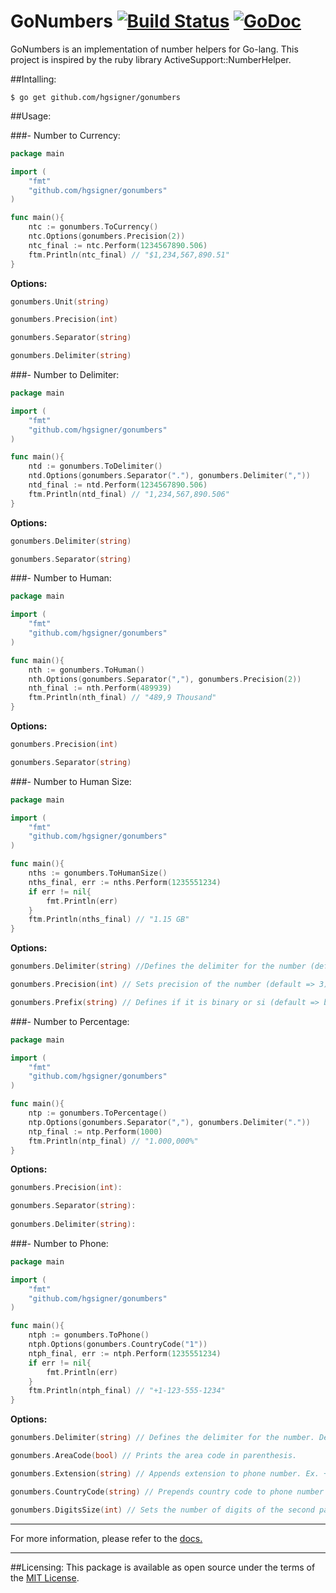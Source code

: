 # GoNumbers [![Build Status](https://travis-ci.org/hgsigner/gonumbers.svg?branch=master)](https://travis-ci.org/hgsigner/gonumbers) [![GoDoc](https://godoc.org/github.com/hgsigner/gonumbers?status.svg)](https://godoc.org/github.com/hgsigner/gonumbers)

GoNumbers is an implementation of number helpers for Go-lang. This project is inspired by the ruby library ActiveSupport::NumberHelper.

##Intalling:

```
$ go get github.com/hgsigner/gonumbers
```

##Usage:

###- Number to Currency:

```go
package main

import (
	"fmt"
	"github.com/hgsigner/gonumbers"
)

func main(){
	ntc := gonumbers.ToCurrency()
	ntc.Options(gonumbers.Precision(2))
	ntc_final := ntc.Perform(1234567890.506)
	ftm.Println(ntc_final) // "$1,234,567,890.51"
}
```

**Options:**

```go
gonumbers.Unit(string) 

gonumbers.Precision(int) 

gonumbers.Separator(string) 

gonumbers.Delimiter(string) 
```

###- Number to Delimiter:

```go
package main

import (
	"fmt"
	"github.com/hgsigner/gonumbers"
)

func main(){
	ntd := gonumbers.ToDelimiter()
	ntd.Options(gonumbers.Separator("."), gonumbers.Delimiter(","))
	ntd_final := ntd.Perform(1234567890.506)
	ftm.Println(ntd_final) // "1,234,567,890.506"
}
```

**Options:**

```go
gonumbers.Delimiter(string)

gonumbers.Separator(string) 
```

###- Number to Human:

```go
package main

import (
	"fmt"
	"github.com/hgsigner/gonumbers"
)

func main(){
	nth := gonumbers.ToHuman()
	nth.Options(gonumbers.Separator(","), gonumbers.Precision(2))
	nth_final := nth.Perform(489939)
	ftm.Println(nth_final) // "489,9 Thousand"
}
```

**Options:**

```go
gonumbers.Precision(int) 

gonumbers.Separator(string) 
```

###- Number to Human Size:

```go
package main

import (
	"fmt"
	"github.com/hgsigner/gonumbers"
)

func main(){
	nths := gonumbers.ToHumanSize()
	nths_final, err := nths.Perform(1235551234)
	if err != nil{
		fmt.Println(err)
	}
	ftm.Println(nths_final) // "1.15 GB"
}
```

**Options:**

```go
gonumbers.Delimiter(string) //Defines the delimiter for the number (default => ".")

gonumbers.Precision(int) // Sets precision of the number (default => 3).

gonumbers.Prefix(string) // Defines if it is binary or si (default => binary)
```

###- Number to Percentage:

```go
package main

import (
	"fmt"
	"github.com/hgsigner/gonumbers"
)

func main(){
	ntp := gonumbers.ToPercentage()
	ntp.Options(gonumbers.Separator(","), gonumbers.Delimiter("."))
	ntp_final := ntp.Perform(1000)
	ftm.Println(ntp_final) // "1.000,000%"
}
```

**Options:**

```go
gonumbers.Precision(int):

gonumbers.Separator(string):
 
gonumbers.Delimiter(string):
```

###- Number to Phone:

```go
package main

import (
	"fmt"
	"github.com/hgsigner/gonumbers"
)

func main(){
	ntph := gonumbers.ToPhone()
	ntph.Options(gonumbers.CountryCode("1"))
	ntph_final, err := ntph.Perform(1235551234)
	if err != nil{
		fmt.Println(err)
	}
	ftm.Println(ntph_final) // "+1-123-555-1234"
}
```

**Options:**

```go
gonumbers.Delimiter(string) // Defines the delimiter for the number. Default is "-"

gonumbers.AreaCode(bool) // Prints the area code in parenthesis.

gonumbers.Extension(string) // Appends extension to phone number. Ex. +1(123) 555-6789 x 4545

gonumbers.CountryCode(string) // Prepends country code to phone number (ex. +1)

gonumbers.DigitsSize(int) // Sets the number of digits of the second part of the phone (digits_count:5). Ex. 1234555556789 => 1234-55555-6789
```

- - -
For more information, please refer to the [docs.](https://godoc.org/github.com/hgsigner/gonumbers)
- - -
##Licensing:
This package is available as open source under the terms of the [MIT License](http://opensource.org/licenses/MIT).
